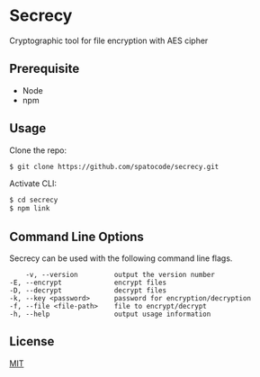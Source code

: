 # Secrecy
Cryptographic tool for file encryption with AES cipher

## Prerequisite

* Node
* npm

## Usage

Clone the repo:

```bash
$ git clone https://github.com/spatocode/secrecy.git
```

Activate CLI:

```bash
$ cd secrecy
$ npm link
```

## Command Line Options

Secrecy can be used with the following command line flags.

        -v, --version         output the version number
    -E, --encrypt             encrypt files
    -D, --decrypt             decrypt files
    -k, --key <password>      password for encryption/decryption
    -f, --file <file-path>    file to encrypt/decrypt
    -h, --help                output usage information

## License

[MIT](LICENSE)
